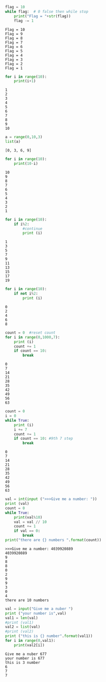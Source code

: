 ```python
flag = 10
while flag:  # 0 false then while stop
    print("Flag = "+str(flag))
    flag -= 1
```

    Flag = 10
    Flag = 9
    Flag = 8
    Flag = 7
    Flag = 6
    Flag = 5
    Flag = 4
    Flag = 3
    Flag = 2
    Flag = 1



```python
for i in range(10):
    print(i+1)
```

    1
    2
    3
    4
    5
    6
    7
    8
    9
    10



```python
a = range(0,10,3)
list(a)
```




    [0, 3, 6, 9]




```python
for i in range(10):
    print(10-i)
```

    10
    9
    8
    7
    6
    5
    4
    3
    2
    1



```python
for i in range(10):
    if i%2:
        #continue
        print (i)
```

    1
    3
    5
    7
    9
    11
    13
    15
    17
    19



```python
for i in range(10):
    if not i%2:
        print (i)
```

    0
    2
    4
    6
    8



```python
count = 0  #reset count 
for i in range(0,1000,7):
    print (i)
    count += 1
    if count == 10:
        break
```

    0
    7
    14
    21
    28
    35
    42
    49
    56
    63



```python
count = 0
i = 0
while True:
    print (i)
    i += 7 
    count += 1
    if count == 10: #9th 7 step
        break
```

    0
    7
    14
    21
    28
    35
    42
    49
    56
    63



```python
val = int(input (">>>Give me a number: "))
print (val)
count = 0
while True:
    print(val%10)
    val = val // 10
    count += 1
    if val == 0:
        break
print("there are {} numbers ".format(count))
```

    >>>Give me a number: 4039920889
    4039920889
    9
    8
    8
    0
    2
    9
    9
    3
    0
    4
    there are 10 numbers 



```python
val = input("Give me a nuber ")
print ("your number is",val)
val1 = len(val)
#print (val1)
val2 = list(val)
#print (val2)
print ("this is {} number".format(val1))
for i in range(0,val1):
    print(val2[i])
```

    Give me a nuber 677
    your number is 677
    this is 3 number
    6
    7
    7



```python

```
